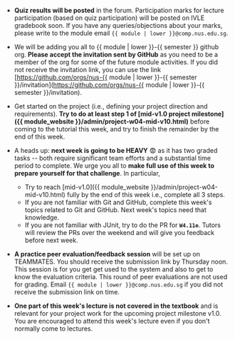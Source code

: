 * **Quiz results will be posted** in the forum. Participation marks for lecture participation (based on quiz participation) will be posted on IVLE gradebook soon. If you have any queries/objections about your marks, please write to the module email `{{ module | lower }}@comp.nus.edu.sg`.

* We will be adding you all to {{ module | lower }}-{{ semester }} github org. **Please accept the invitation sent by GitHub** as you need to be a member of the org for some of the future module activities. If you did not receive the invitation link, you can use the link [https://github.com/orgs/nus-{{ module | lower }}-{{ semester }}/invitation](https://github.com/orgs/nus-{{ module | lower }}-{{ semester }}/invitation).

* Get started on the project (i.e., defining your project direction and requirements). **Try to do at least step 1 of [mid-v1.0 project milestone]({{ module_website }}/admin/project-w04-mid-v10.html)** before coming to the tutorial this week, and try to finish the remainder by the end of this week.

* A heads up: **next week is going to be HEAVY** 😨 as it has two graded tasks -- both require significant team efforts and a substantial time period to complete. We urge you all to **make full use of this week to prepare yourself for that challenge**. In particular,
  * Try to reach [mid-v1.0]({{ module_website }}/admin/project-w04-mid-v10.html) fully by the end of this week i.e., complete all 3 steps.
  * If you are not familiar with Git and GitHub, complete this week's topics related to Git and GitHub. Next week's topics need that knowledge.
  * If you are not familiar with JUnit, try to do the PR for **`W4.11e`**. Tutors will review the PRs over the weekend and will give you feedback before next week.

* **A practice peer evaluation/feedback session** will be set up on TEAMMATES. You should receive the submission link by Thursday noon. This session is for you get get used to the system and also to get to know the evaluation criteria. This round of peer evaluations are not used for grading. Email `{{ module | lower }}@comp.nus.edu.sg` if you did not receive the submission link on time.

* **One part of this week's lecture is not covered in the textbook** and is relevant for your project work for the upcoming project milestone v1.0. You are encouraged to attend this week's lecture even if you don't normally come to lectures.